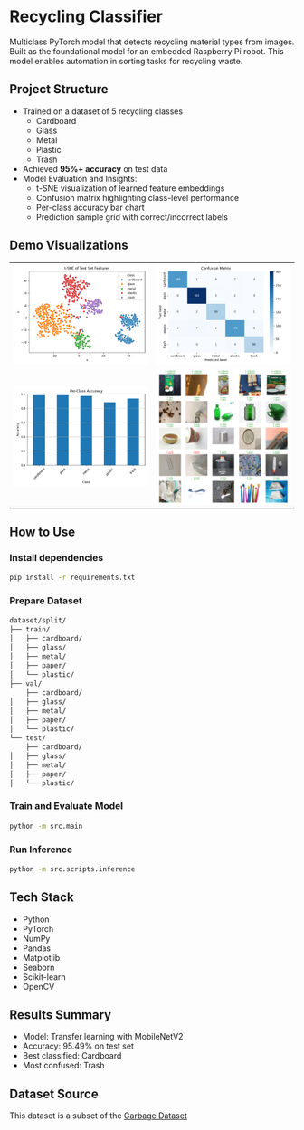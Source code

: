 # Recycling Classifier

Multiclass PyTorch model that detects recycling material types from images. Built as the foundational model for an embedded Raspberry Pi robot. This model enables automation in sorting tasks for recycling waste.

## Project Structure
- Trained on a dataset of 5 recycling classes
    - Cardboard
    - Glass
    - Metal
    - Plastic
    - Trash
- Achieved **95%+ accuracy** on test data
- Model Evaluation and Insights: 
    - t-SNE visualization of learned feature embeddings
    - Confusion matrix highlighting class-level performance
    - Per-class accuracy bar chart
    - Prediction sample grid with correct/incorrect labels

## Demo Visualizations

<table> 
<tr> <td><img src="visuals/tsne.png" width="300"/></td> <td><img src="visuals/confusion_matrix.png" width="300"/></td> </tr> <tr> <td><img src="visuals/class_accuracy.png" width="300"/></td> <td><img src="visuals/predictions_sample.png" width="300"/></td> </tr> 
</table>

## How to Use

### Install dependencies
```bash
pip install -r requirements.txt
```

### Prepare Dataset
```
dataset/split/
├── train/
│   ├── cardboard/
│   ├── glass/
│   ├── metal/
│   ├── paper/
│   └── plastic/
├── val/
    ├── cardboard/
│   ├── glass/
│   ├── metal/
│   ├── paper/
│   └── plastic/
└── test/
    ├── cardboard/
│   ├── glass/
│   ├── metal/
│   ├── paper/
│   └── plastic/
```

### Train and Evaluate Model
```bash
python -m src.main
```

### Run Inference
```bash
python -m src.scripts.inference
```

## Tech Stack
- Python
- PyTorch
- NumPy
- Pandas
- Matplotlib
- Seaborn
- Scikit-learn
- OpenCV

## Results Summary
- Model: Transfer learning with MobileNetV2
- Accuracy: 95.49% on test set
- Best classified: Cardboard
- Most confused: Trash

## Dataset Source
This dataset is a subset of the [Garbage Dataset](https://www.kaggle.com/datasets/sumn2u/garbage-classification-v2?resource=download)
